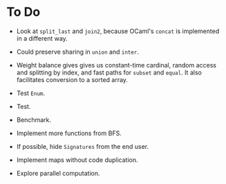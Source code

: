 # To Do

* Look at `split_last` and `join2`,
  because OCaml's `concat` is implemented in a different way.

* Could preserve sharing in `union` and `inter`.

* Weight balance gives gives us constant-time cardinal,
  random access and splitting by index,
  and fast paths for `subset` and `equal`.
  It also facilitates conversion to a sorted array.

* Test `Enum`.

* Test.

* Benchmark.

* Implement more functions from BFS.

* If possible, hide `Signatures` from the end user.

* Implement maps without code duplication.

* Explore parallel computation.
